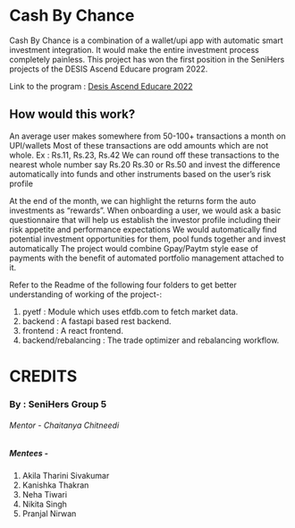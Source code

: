 # Cash By Chance

Cash By Chance is a combination of a wallet/upi app with automatic smart investment integration. It would make the entire investment process completely painless. 
This project has won the first position in the SeniHers projects of the DESIS Ascend Educare program 2022.

Link to the program : <a href="https://www.deshawindia.com/desis-ascend-educare/about.pdf" target="_blank">Desis Ascend Educare 2022</a>

## How would this work?

An average user makes somewhere from 50-100+ transactions a month on UPI/wallets
Most of these transactions are odd amounts which are not whole. Ex : Rs.11, Rs.23, Rs.42
We can round off these transactions to the nearest whole number say Rs.20 Rs.30 or Rs.50 and invest the difference automatically into funds and other instruments based on the user’s risk profile

At the end of the month, we can highlight the returns form the auto investments as “rewards”.
When onboarding a user, we would ask a basic questionnaire that will help us establish the investor profile including their risk appetite and performance expectations
We would automatically find potential investment opportunities for them, pool funds together and invest automatically
The project would combine Gpay/Paytm style ease of payments with the benefit of automated portfolio management attached to it.

Refer to the Readme of the following four folders to get better understanding of working of the project-:
1. pyetf  :  Module which uses etfdb.com to fetch market data.
2. backend : A fastapi based rest backend.
3. frontend : A react frontend.
4. backend/rebalancing : The trade optimizer and rebalancing workflow.

# CREDITS

### By : SeniHers Group 5 
###### Mentor   -   Chaitanya Chitneedi
##### Mentees - 
 1. Akila Tharini Sivakumar
 2. Kanishka Thakran
 3. Neha Tiwari
 4. Nikita Singh
 5. Pranjal Nirwan
